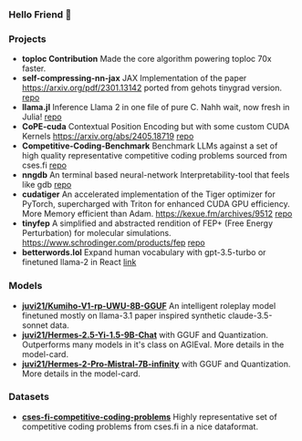 ### Hello Friend :wave:


### Projects 
- **toploc Contribution** Made the core algorithm powering toploc 70x faster.
- **self-compressing-nn-jax** JAX Implementation of the paper https://arxiv.org/pdf/2301.13142 ported from gehots tinygrad version. [repo](https://github.com/juvi21/self-compressing-nn-jax)
- **llama.jl** Inference Llama 2 in one file of pure C. Nahh wait, now fresh in Julia! [repo](https://github.com/juvi21/llama2.jl)
- **CoPE-cuda** Contextual Position Encoding but with some custom CUDA Kernels https://arxiv.org/abs/2405.18719 [repo](https://github.com/juvi21/CoPE-cuda)
- **Competitive-Coding-Benchmark** Benchmark LLMs against a set of high quality representative competitive coding problems sourced from cses.fi [repo](https://github.com/juvi21/Competitive-Coding-Benchmark)
- **nngdb**  An terminal based neural-network Interpretability-tool that feels like gdb [repo](https://github.com/juvi21/nngdb)
- **cudatiger** An accelerated implementation of the Tiger optimizer for PyTorch, supercharged with Triton for enhanced CUDA GPU efficiency. More Memory efficient than Adam. https://kexue.fm/archives/9512 [repo](https://github.com/juvi21/cudatiger)
- **tinyfep** A simplified and abstracted rendition of FEP+ (Free Energy Perturbation) for molecular simulations. https://www.schrodinger.com/products/fep [repo](https://github.com/juvi21/tinyfep)
- **betterwords.lol** Expand human vocabulary with gpt-3.5-turbo or finetuned llama-2 in React [link](https://betterwords.vercel.app/)

### Models
- **[juvi21/Kumiho-V1-rp-UWU-8B-GGUF](https://huggingface.co/juvi21/Kumiho-V1-rp-UwU-8B-GGUF)** An intelligent roleplay model finetuned mostly on llama-3.1 paper inspired synthetic claude-3.5-sonnet data.
- **[juvi21/Hermes-2.5-Yi-1.5-9B-Chat](https://huggingface.co/juvi21/Hermes-2.5-Yi-1.5-9B-Chat)** with GGUF and Quantization. Outperforms many models in it's class on AGIEval. More details in the model-card.
- **[juvi21/Hermes-2-Pro-Mistral-7B-infinity](https://huggingface.co/juvi21/Hermes-2-Pro-Mistral-7B-infinity)** with GGUF and Quantization. More details in the model-card.

### Datasets
- **[cses-fi-competitive-coding-problems](https://huggingface.co/datasets/juvi21/cses-fi-competitive-coding-problems)** Highly representative set of competitive coding problems from cses.fi in a nice dataformat.
